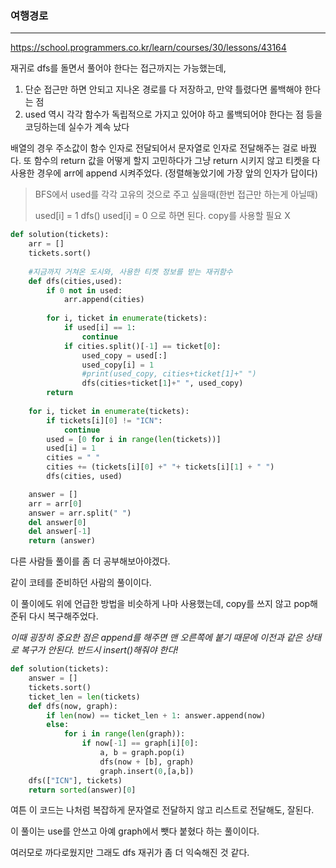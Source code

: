 ### 여행경로
---

https://school.programmers.co.kr/learn/courses/30/lessons/43164

재귀로 dfs를 돌면서 풀어야 한다는 접근까지는 가능했는데,
1. 단순 접근만 하면 안되고 지나온 경로를 다 저장하고, 만약 틀렸다면 롤백해야 한다는 점
2. used 역시 각각 함수가 독립적으로 가지고 있어야 하고 롤백되어야 한다는 점 등을 코딩하는데 실수가 계속 났다

배열의 경우 주소값이 함수 인자로 전달되어서 문자열로 인자로 전달해주는 걸로 바꿨다. 또 함수의 return 값을 어떻게 할지 고민하다가
그냥 return 시키지 않고 티켓을 다 사용한 경우에 arr에 append 시켜주었다. (정렬해놓았기에 가장 앞의 인자가 답이다)

> BFS에서 used를 각각 고유의 것으로 주고 싶을때(한번 접근만 하는게 아닐때)
> 
> used[i] = 1
> dfs()
> used[i] = 0 으로 하면 된다. copy를 사용할 필요 X

```python
def solution(tickets):
    arr = []
    tickets.sort()
    
    #지금까지 거쳐온 도시와, 사용한 티켓 정보를 받는 재귀함수
    def dfs(cities,used):
        if 0 not in used:
            arr.append(cities)
            
        for i, ticket in enumerate(tickets):
            if used[i] == 1:
                continue
            if cities.split()[-1] == ticket[0]:
                used_copy = used[:]
                used_copy[i] = 1
                #print(used_copy, cities+ticket[1]+" ")
                dfs(cities+ticket[1]+" ", used_copy)
        return
    
    for i, ticket in enumerate(tickets):
        if tickets[i][0] != "ICN":
            continue
        used = [0 for i in range(len(tickets))]
        used[i] = 1
        cities = " "
        cities += (tickets[i][0] +" "+ tickets[i][1] + " ")
        dfs(cities, used)

    answer = []
    arr = arr[0]
    answer = arr.split(" ")
    del answer[0]
    del answer[-1]
    return (answer)
```

다른 사람들 풀이를 좀 더 공부해보아야겠다. 

같이 코테를 준비하던 사람의 풀이이다. 

이 풀이에도 위에 언급한 방법을 비슷하게 나마 사용했는데, copy를 쓰지 않고 pop해준뒤 다시 복구해주었다. 

*이때 굉장히 중요한 점은 append를 해주면 맨 오른쪽에 붙기 때문에 이전과 같은 상태로 복구가 안된다. 반드시 insert()해줘야 한다!*

```python
def solution(tickets):
    answer = []
    tickets.sort()
    ticket_len = len(tickets)
    def dfs(now, graph):
        if len(now) == ticket_len + 1: answer.append(now)
        else:
            for i in range(len(graph)):
                if now[-1] == graph[i][0]:
                    a, b = graph.pop(i)
                    dfs(now + [b], graph)
                    graph.insert(0,[a,b])
    dfs(["ICN"], tickets)                        
    return sorted(answer)[0]
```

여튼 이 코드는 나처럼 복잡하게 문자열로 전달하지 않고 리스트로 전달해도, 잘된다. 

이 풀이는 use를 안쓰고 아예 graph에서 뺏다 붙혔다 하는 풀이이다. 

여러모로 까다로웠지만 그래도 dfs 재귀가 좀 더 익숙해진 것 같다. 
